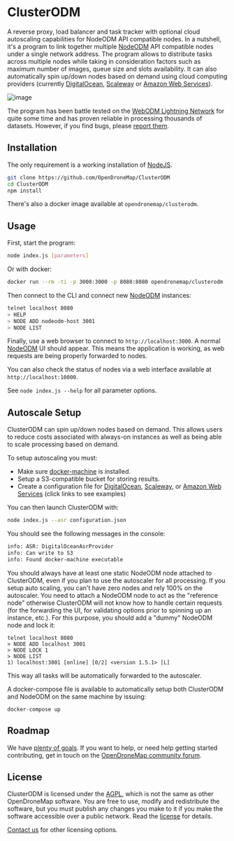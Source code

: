 # ClusterODM

A reverse proxy, load balancer and task tracker with optional cloud autoscaling capabilities for NodeODM API compatible nodes. In a nutshell, it's a program to link together multiple [NodeODM](https://github.com/OpenDroneMap/NodeODM) API compatible nodes under a single network address. The program allows to distribute tasks across multiple nodes while taking in consideration factors such as maximum number of images, queue size and slots availability. It can also automatically spin up/down nodes based on demand using cloud computing providers (currently [DigitalOcean](https://m.do.co/c/2977a7634f44), [Scaleway](https://scaleway.com) or [Amazon Web Services](https://aws.amazon.com/)).

![image](https://user-images.githubusercontent.com/1951843/57490594-b9828180-7287-11e9-9328-740cc0be8f7e.png)

The program has been battle tested on the [WebODM Lightning Network](https://webodm.net) for quite some time and has proven reliable in processing thousands of datasets. However, if you find bugs, please [report them](https://github.com/OpenDroneMap/ClusterODM/issues).

## Installation

The only requirement is a working installation of [NodeJS](https://nodejs.org).

```bash
git clone https://github.com/OpenDroneMap/ClusterODM
cd ClusterODM
npm install
```

There's also a docker image available at `opendronemap/clusterodm`.

## Usage

First, start the program:

```bash
node index.js [parameters]
```

Or with docker:

```bash
docker run --rm -ti -p 3000:3000 -p 8080:8080 opendronemap/clusterodm [parameters]
```

Then connect to the CLI and connect new [NodeODM](https://github.com/OpenDroneMap/NodeODM) instances:

```bash
telnet localhost 8080
> HELP
> NODE ADD nodeodm-host 3001
> NODE LIST
```

Finally, use a web browser to connect to `http://localhost:3000`. A normal [NodeODM](https://github.com/OpenDroneMap/NodeODM) UI should appear. This means the application is working, as web requests are being properly forwarded to nodes.

You can also check the status of nodes via a web interface available at `http://localhost:10000`.

See `node index.js --help` for all parameter options.

## Autoscale Setup

ClusterODM can spin up/down nodes based on demand. This allows users to reduce costs associated with always-on instances as well as being able to scale processing based on demand.

To setup autoscaling you must:
   * Make sure [docker-machine](https://docs.docker.com/machine/install-machine/) is installed.
   * Setup a S3-compatible bucket for storing results.
   * Create a configuration file for [DigitalOcean](./docs/digitalocean.md), [Scaleway](./docs/scaleway.md), or [Amazon Web Services](./docs/aws.md) (click links to see examples)

You can then launch ClusterODM with:

```bash
node index.js --asr configuration.json
```

You should see the following messages in the console:

```bash
info: ASR: DigitalOceanAsrProvider
info: Can write to S3
info: Found docker-machine executable
```

You should always have at least one static NodeODM node attached to ClusterODM, even if you plan to use the autoscaler for all processing. If you setup auto scaling, you can't have zero nodes and rely 100% on the autoscaler. You need to attach a NodeODM node to act as the "reference node" otherwise ClusterODM will not know how to handle certain requests (for the forwarding the UI, for validating options prior to spinning up an instance, etc.). For this purpose, you should add a "dummy" NodeODM node and lock it:

```
telnet localhost 8080
> NODE ADD localhost 3001
> NODE LOCK 1
> NODE LIST
1) localhost:3001 [online] [0/2] <version 1.5.1> [L]
```

This way all tasks will be automatically forwarded to the autoscaler.

A docker-compose file is available to automatically setup both ClusterODM and NodeODM on the same machine by issuing:

```
docker-compose up
```

## Roadmap

We have [plenty of goals](https://github.com/OpenDroneMap/ClusterODM/issues?q=is%3Aopen+is%3Aissue+label%3Aenhancement). If you want to help, or need help getting started contributing, get in touch on the [OpenDroneMap community forum](https://community.opendronemap.org).

## License

ClusterODM is licensed under the [AGPL](https://github.com/OpenDroneMap/ClusterODM/blob/master/LICENSE), which is not the same as other OpenDroneMap software. You are free to use, modify and redistribute the software, but you must publish any changes you make to it if you make the software accessible over a public network. Read the [license](https://github.com/OpenDroneMap/ClusterODM/blob/master/LICENSE) for details.

[Contact us](https://www.masseranolabs.com/contact/) for other licensing options.